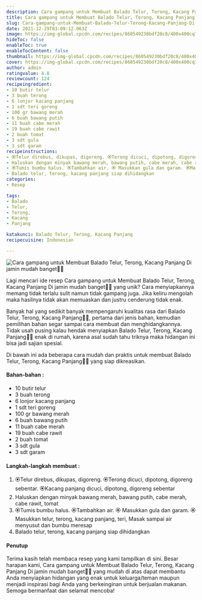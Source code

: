 ```yaml
---
description: Cara gampang untuk Membuat Balado Telur, Terong, Kacang Panjang Di jamin mudah banget"
title: Cara gampang untuk Membuat Balado Telur, Terong, Kacang Panjang Di jamin mudah banget
slug: Cara-gampang-untuk-Membuat-Balado-Telur-Terong-Kacang-Panjang-Di-jamin-mudah-banget
date: 2021-12-29T03:09:12.063Z
image: https://img-global.cpcdn.com/recipes/860549230bdf20c8/400x400cq70/photo.jpg
hideToc: false
enableToc: true
enableTocContent: false
thumbnail: https://img-global.cpcdn.com/recipes/860549230bdf20c8/400x400cq70/photo.jpg
cover: https://img-global.cpcdn.com/recipes/860549230bdf20c8/400x400cq70/photo.jpg
author: admin
ratingvalue: 4.8
reviewcount: 124
recipeingredient:
- 10 butir telur
- 3 buah terong
- 6 lonjor kacang panjang
- 1 sdt teri goreng
- 100 gr bawang merah
- 6 buah bawang putih
- 11 buah cabe merah
- 19 buah cabe rawit
- 2 buah tomat
- 3 sdt gula
- 3 sdt garam
recipeinstructions:
- 🏵Telur direbus, dikupas, digoreng. 🏵Terong dicuci, dipotong, digoreng sebentar. 🏵Kacang panjang dicuci, dipotong, digoreng sebentar
- Haluskan dengan minyak bawang merah, bawang putih, cabe merah, cabe rawit, tomat
- 🏵Tumis bumbu halus. 🏵Tambahkan air. 🏵 Masukkan gula dan garam. 🏵Masukkan telur, terong, kacang panjang, teri, Masak sampai air menyusut dan bumbu meresap
- Balado telur, terong, kacang panjang siap dihidangkan
categories:
- Resep

tags:
- Balado
- Telur,
- Terong,
- Kacang
- Panjang

katakunci: Balado Telur, Terong, Kacang Panjang
recipecuisine: Indonesian

---
```


![Cara gampang untuk Membuat Balado Telur, Terong, Kacang Panjang Di jamin mudah banget👩‍🍳](https://img-global.cpcdn.com/recipes/860549230bdf20c8/400x400cq70/photo.jpg)

Lagi mencari ide resep Cara gampang untuk Membuat Balado Telur, Terong, Kacang Panjang Di jamin mudah banget👩‍🍳 yang unik? Cara menyiapkannya memang tidak terlalu sulit namun tidak gampang juga. Jika keliru mengolah maka hasilnya tidak akan memuaskan dan justru cenderung tidak enak.

Banyak hal yang sedikit banyak mempengaruhi kualitas rasa dari Balado Telur, Terong, Kacang Panjang👩‍🍳, pertama dari jenis bahan, kemudian pemilihan bahan segar sampai cara membuat dan menghidangkannya. Tidak usah pusing kalau hendak menyiapkan Balado Telur, Terong, Kacang Panjang👩‍🍳 enak di rumah, karena asal sudah tahu triknya maka hidangan ini bisa jadi sajian spesial.

Di bawah ini ada beberapa cara mudah dan praktis untuk membuat Balado Telur, Terong, Kacang Panjang👩‍🍳 yang siap dikreasikan.

<!--inarticleads1-->

#### Bahan-bahan :

- 10 butir telur
- 3 buah terong
- 6 lonjor kacang panjang
- 1 sdt teri goreng
- 100 gr bawang merah
- 6 buah bawang putih
- 11 buah cabe merah
- 19 buah cabe rawit
- 2 buah tomat
- 3 sdt gula
- 3 sdt garam

<!--inarticleads2-->

#### Langkah-langkah membuat :

1. 🏵Telur direbus, dikupas, digoreng. 🏵Terong dicuci, dipotong, digoreng sebentar. 🏵Kacang panjang dicuci, dipotong, digoreng sebentar
1. Haluskan dengan minyak bawang merah, bawang putih, cabe merah, cabe rawit, tomat
1. 🏵Tumis bumbu halus. 🏵Tambahkan air. 🏵 Masukkan gula dan garam. 🏵Masukkan telur, terong, kacang panjang, teri, Masak sampai air menyusut dan bumbu meresap
1. Balado telur, terong, kacang panjang siap dihidangkan

#### Penutup

Terima kasih telah membaca resep yang kami tampilkan di sini. Besar harapan kami, Cara gampang untuk Membuat Balado Telur, Terong, Kacang Panjang Di jamin mudah banget👩‍🍳 yang mudah di atas dapat membantu Anda menyiapkan hidangan yang enak untuk keluarga/teman maupun menjadi inspirasi bagi Anda yang berkeinginan untuk berjualan makanan. Semoga bermanfaat dan selamat mencoba!